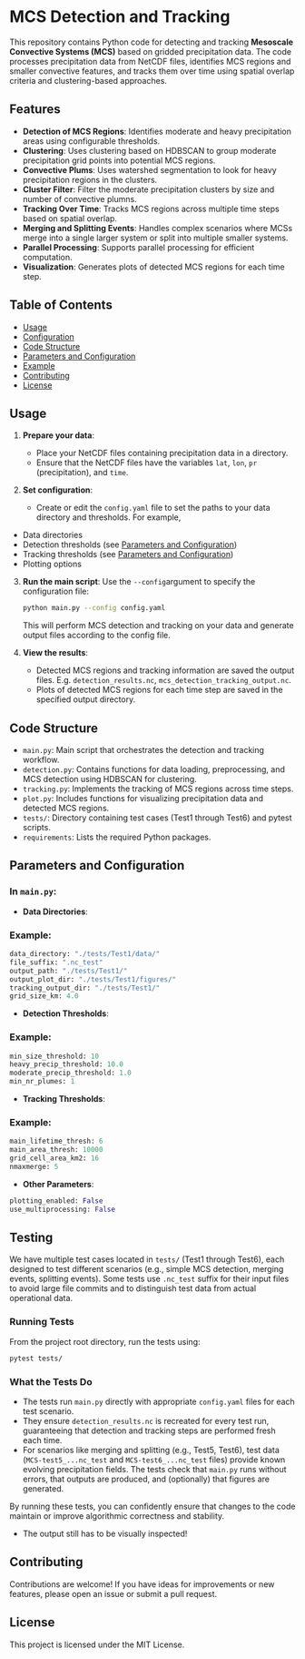 # MCS Detection and Tracking

This repository contains Python code for detecting and tracking **Mesoscale Convective Systems (MCS)** based on gridded precipitation data. 
The code processes precipitation data from NetCDF files, identifies MCS regions and smaller convective features, and tracks them over time using spatial overlap criteria and clustering-based approaches.

## Features

- **Detection of MCS Regions**: Identifies moderate and heavy precipitation areas using configurable thresholds.
- **Clustering**: Uses clustering based on HDBSCAN to group moderate precipitation grid points into potential MCS regions.
- **Convective Plums**: Uses watershed segmentation to look for heavy precipitation regions in the clusters.
- **Cluster Filter**: Filter the moderate precipitation clusters by size and number of convective plumns.
- **Tracking Over Time**: Tracks MCS regions across multiple time steps based on spatial overlap.
- **Merging and Splitting Events**: Handles complex scenarios where MCSs merge into a single larger system or split into multiple smaller systems.
- **Parallel Processing**: Supports parallel processing for efficient computation.
- **Visualization**: Generates plots of detected MCS regions for each time step.

## Table of Contents

- [Usage](#usage)
- [Configuration](#config)
- [Code Structure](#code-structure)
- [Parameters and Configuration](#parameters-and-configuration)
- [Example](#example)
- [Contributing](#contributing)
- [License](#license)

## Usage

1. **Prepare your data**:
   - Place your NetCDF files containing precipitation data in a directory.
   - Ensure that the NetCDF files have the variables `lat`, `lon`, `pr` (precipitation), and `time`.

2. **Set configuration**:
   - Create or edit the `config.yaml` file to set the paths to your data directory and thresholds. For example,
  - Data directories
  - Detection thresholds (see [Parameters and Configuration](#parameters-and-configuration))
  - Tracking thresholds (see [Parameters and Configuration](#parameters-and-configuration))
  - Plotting options

3. **Run the main script**:
  Use the `--config`argument to specify the configuration file:
   ```bash
   python main.py --config config.yaml
   ```

   This will perform MCS detection and tracking on your data and generate output files according to the config file.

4. **View the results**:
   - Detected MCS regions and tracking information are saved the output files. E.g. `detection_results.nc`, `mcs_detection_tracking_output.nc`.
   - Plots of detected MCS regions for each time step are saved in the specified output directory.

## Code Structure

- `main.py`: Main script that orchestrates the detection and tracking workflow.
- `detection.py`: Contains functions for data loading, preprocessing, and MCS detection using HDBSCAN for clustering.
- `tracking.py`: Implements the tracking of MCS regions across time steps.
- `plot.py`: Includes functions for visualizing precipitation data and detected MCS regions.
- `tests/`: Directory containing test cases (Test1 through Test6) and pytest scripts.
- `requirements`: Lists the required Python packages.

## Parameters and Configuration

### In `main.py`:

- **Data Directories**:

### Example:
  ```python
  data_directory: "./tests/Test1/data/"
  file_suffix: ".nc_test"
  output_path: "./tests/Test1/"
  output_plot_dir: "./tests/Test1/figures/"
  tracking_output_dir: "./tests/Test1/"
  grid_size_km: 4.0
  ```

- **Detection Thresholds**:
### Example:
```python
min_size_threshold: 10
heavy_precip_threshold: 10.0
moderate_precip_threshold: 1.0
min_nr_plumes: 1
```

- **Tracking Thresholds**:
### Example:
```python
main_lifetime_thresh: 6
main_area_thresh: 10000
grid_cell_area_km2: 16
nmaxmerge: 5
```
- **Other Parameters**:
```python
plotting_enabled: False
use_multiprocessing: False
```

## Testing

We have multiple test cases located in `tests/` (Test1 through Test6), each designed to test different scenarios (e.g., simple MCS detection, merging events, splitting events). Some tests use `.nc_test` suffix for their input files to avoid large file commits and to distinguish test data from actual operational data.

### Running Tests

From the project root directory, run the tests using:

```bash
pytest tests/
```

### What the Tests Do

- The tests run `main.py` directly with appropriate `config.yaml` files for each test scenario.
- They ensure `detection_results.nc` is recreated for every test run, guaranteeing that detection and tracking steps are performed fresh each time.
- For scenarios like merging and splitting (e.g., Test5, Test6), test data (`MCS-test5_...nc_test` and `MCS-test6_...nc_test` files) provide known evolving precipitation fields. The tests check that `main.py` runs without errors, that outputs are produced, and (optionally) that figures are generated.


By running these tests, you can confidently ensure that changes to the code maintain or improve algorithmic correctness and stability.

- The output still has to be visually inspected!

## Contributing

Contributions are welcome! If you have ideas for improvements or new features, please open an issue or submit a pull request.

## License

This project is licensed under the MIT License.



